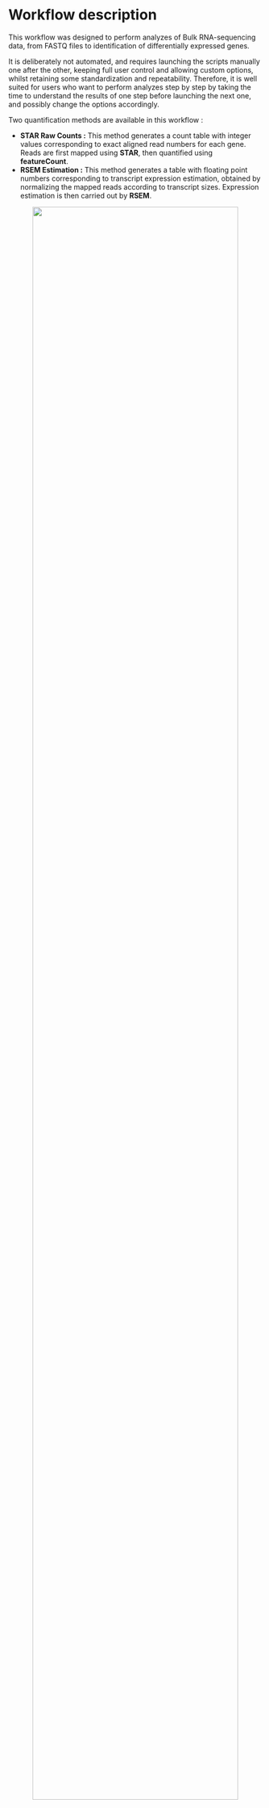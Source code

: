 # Workflow description

This workflow was designed to perform analyzes of Bulk RNA-sequencing data, from FASTQ files to identification of differentially expressed genes.   
  
It is deliberately not automated, and requires launching the scripts manually one after the other, keeping full user control and allowing custom options, whilst retaining some standardization and repeatability. Therefore, it is well suited for users who want to perform analyzes step by step by taking the time to understand the results of one step before launching the next one, and possibly change the options accordingly.  

Two quantification methods are available in this workflow :  
* **STAR Raw Counts :** This method generates a count table with integer values corresponding to exact aligned read numbers for each gene. Reads are first mapped using **STAR**, then quantified using **featureCount**.
* **RSEM Estimation :** This method generates a table with floating point numbers corresponding to transcript expression estimation, obtained by normalizing the mapped reads according to transcript sizes. Expression estimation is then carried out by **RSEM**.

<p align="center">
<img src="https://github.com/JosephLeger/Bulk_RNA-seq/blob/main/img/pipeline.png"  width="90%" height="90%">
</p>

### Common steps
0. **Preparation of references :** To perform mapping to reference genome/transcriptome, it must be indexed first. To do so, it requires reference genome (FASTA file) and genome annotation (GTF file) available for download in Ensembl.org gateway.  
*Note : For a quantification with **featureCount** genome indexing must be preformed with **STAR**, whereas for transcript expression estimation it must be performed with **RSEM**.*

1. **Quality Check :** Quality of each FASTQ file is performed using **FastQC**. A quality control report per file is then obtained, providing information on the quality of the bases, the length of the reads, the presence of adapters, etc. To make it easier to visualize the results, all reports are then pooled and analyzed simultaneously using **MultiQC**. 

2. **Trimming :** According to the conclusions drawn from the quality control of the reads, a trimming step is often necessary. This step makes it possible to clean the reads, for example by eliminating sequences enriched in adapters, or by trimming poor quality bases at the ends of the reads. For this, **Trimmomatic** needs to be provided with the adapter sequences used for sequencing if an enrichment has been detected.  
A quality control is carried out on the FASTQ files resulting from trimming to ensure that the quality obtained is satisfactory.

### STAR Raw Counts Workflow 
3. **Alignment to the genome :** This step consists of aligning the FASTQ files to the previously indexed reference genome in order to identify the regions from which the reads come. **STAR** thus generates BAM files containing the reads aligned to the genome.

4. **Alignment Quality Check :** In order to analyze the proportion of correctly aligned reads, **MultiQC** can be directly used to pool the quality control of the BAM files resulting from the alignment.

5. **Quantification :** This step uses **featureCounts** to convert the BAM files containing the aligned reads into a count table usable for further analyzes in R or Python.

### RSEM Estimation Workflow 
3. **Transcripts estimation :** This step consists of aligning the FASTQ files using **STAR** and **RSEM** to make an estimate of the abundance of each transcript. Resulting .genes.results and .isoforms.results files contain respectively the results of the estimation of expression by genes or by transcripts which will be used for further analyzes in R or Python.

4. **Alignment Quality Check :** In order to analyze the proportion of correctly aligned reads, **MultiQC** can be directly used to pool the quality control of the BAM files resulting from the alignment.


# Initialization and recommendations

### Scripts
All required scripts are available in the script folder in this directory.   
To get more information about using these scripts, enter the command `sh <script.sh> help`.  

### Environments  
The workflow is encoded in Shell language and is supposed to be launched under a Linux environment.  
Moreover, it was written to be used on a computing cluster with tools already pre-installed in the form of modules. Modules are so loaded using `module load <tool_name>` command. If you use manually installed environments, simply replace module loading in script section by the environment activation command.  
All script files launch tasks as **qsub** task submission. To successfully complete the workflow, wait for all the jobs in a step to be completed before launching the next one.  

### Requirments
```
Name                        Version
fastqc                      0.11.9
multiqc                     1.13
trimmomatic                 0.39
rsem                        1.3.2
star                        2.7.5a
subread                     2.0.1
```

### Project diretcory
To start the workflow, create a new directory for the project and put previously downloaded scripts inside. Use it as working directory for the following steps.  
Create a 'Raw' subdirectory and put all the raw FASTQ files inside.  
Raw FASTQ files must be compressed in '.fq.gz' or '.fastq.gz' format. If it is not the case, you need to compress them using `gzip Raw/*.fastq`.  

<p align="center">
<img src="https://github.com/JosephLeger/Bulk_RNA-seq/blob/main/img/paths.png"  width="50%" height="50%">
</p>

# Workflow Step by Step
# Common Steps
## 0. Preparation of references
This step only needs to be carried out during the first alignment. The genome or transcriptome once indexed can be reused as a reference for subsequent alignments, so it is recommended to index genomes in a generic directory.  
For this example, indexing is performed in ./Ref/<ref_name> directory.  
First, you need to download reference genome FASTA file and annotaion GTF file.  
```bash
# Example with mouse genome from Ensembl.org
wget https://ftp.ensembl.org/pub/release-108/fasta/mus_musculus/dna/Mus_musculus.GRCm39.dna_sm.primary_assembly.fa.gz
wget https://ftp.ensembl.org/pub/release-108/gtf/mus_musculus/Mus_musculus.GRCm39.108.gtf.gz
```
Then, use provided scripts in refindex folder of this repository according to the workflow you aim to perform.  

### STAR indexing
Syntax : ```sh STAR_refindex.sh <FASTA> <GTF>```  
```bash
sh STAR_refindex.sh Mus_musculus.GRCm39.dna_sm.primary_assembly.fa.gz Mus_musculus.GRCm39.108.gtf.gz
```

### RSEM indexing
Syntax : ```sh RSEM_refindex.sh <FASTA> <GTF> <build_name>```  
```bash
sh RSEM_refindex.sh Mus_musculus.GRCm39.dna_sm.primary_assembly.fa.gz Mus_musculus.GRCm39.109.gtf.gz mm39.108
```

## 1. Quality Check
Syntax : ```sh QC.sh <input_dir>```  
```bash
sh QC.sh Raw
```
Pooled results are available in ./QC/MultiQC/QC_Raw_MultiQC.html file.  

## 2. Trimming
If low quality bases or adapter enrichment is detected, you will need to perform trimming step.  
Provided trimming script allow several options :
* **-S** (Slingdingwindow) : Perform a sliding window trimming, cutting once the average quality within the window falls below a threshold.  
* **-L** (Leading) : Remove low quality bases from the beginning.  
* **-T** (Trailing) : Remove low quality bases from the end.   
* **-M** (Minlen) : This module removes reads that fall below the specified minimal length.  
* **-I** (Illuminaclip) : Cuts adapters and other Illumina-specific sequences present in the reads.
  
*For more details, please read [Trimmomatic Manual](http://www.usadellab.org/cms/uploads/supplementary/Trimmomatic/TrimmomaticManual_V0.32.pdf).*  
  
Syntax : ```sh Trim.sh [options] <SE|PE> <input_dir>```  
```bash
sh Trim.sh -S 4:15 -L 3 -T 3 -M 36 -I ./Ref/NexteraPE-PE.fa:2:30:10 PE Raw
```

Perform a quality check after trimming to ensure all adapters and low quality bases have been removed correctly.  
```bash
sh QC.sh Trimmed/Trimmomatic/Paired
```  
  
# STAR Raw Counts
## 3. Alignment to genome
Syntax : ```sh STAR.sh <SE|PE> <input_dir> <refindex>```
```bash
sh STAR.sh PE Trimmed/Trimmomatic/Paired ../Ref/refdata-STAR-mm39.108/GenomeDir
```
## 4. Quality Check
Syntax : ```sh QC.sh <input_dir>```  
```bash
sh QC.sh STAR
```
Pooled results are available in ./QC/MultiQC/STAR_MultiQC.html file.  
## 5. Quantification
Syntax : ```sh Count.sh <SE|PE> <input_dir> <GTF>```
```bash
sh Count.sh PE STAR ..Ref/Mus_musculus.GRCm39.108.gtf
```

# RSEM Estimation
## 3. Transcripts Estimation
Syntax : ```sh RSEM.sh <SE|PE> <input_dir> <refindex>```   
```bash
sh RSEM.sh PE Trimmed/Trimmomatic/Paired ../Ref/refdata-RSEM-mm39.108/mm39.108
```  
## 4. Quality Check
Syntax : ```sh QC.sh <input_dir>```  
```bash
sh QC.sh RSEM
```
Pooled results are available in ./QC/MultiQC/RSEM_MultiQC.html file.  












